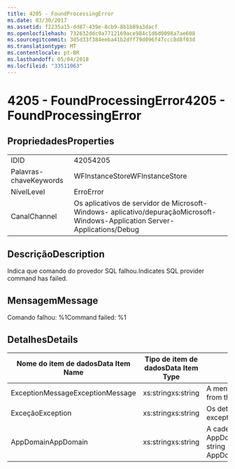 ```yaml
---
title: 4205 - FoundProcessingError
ms.date: 03/30/2017
ms.assetid: f2235a15-dd87-439e-8cb9-8b1b89a3dacf
ms.openlocfilehash: 732632ddc9a7712169ace984c1d6d0098a7ae608
ms.sourcegitcommit: 3d5d33f384eeba41b2dff79d096f47ccc8d8f03d
ms.translationtype: MT
ms.contentlocale: pt-BR
ms.lasthandoff: 05/04/2018
ms.locfileid: "33511063"
---
```

# <a name="4205---foundprocessingerror"></a><span data-ttu-id="45fbb-102">4205 - FoundProcessingError</span><span class="sxs-lookup"><span data-stu-id="45fbb-102">4205 - FoundProcessingError</span></span>
## <a name="properties"></a><span data-ttu-id="45fbb-103">Propriedades</span><span class="sxs-lookup"><span data-stu-id="45fbb-103">Properties</span></span>  
  
|||  
|-|-|  
|<span data-ttu-id="45fbb-104">ID</span><span class="sxs-lookup"><span data-stu-id="45fbb-104">ID</span></span>|<span data-ttu-id="45fbb-105">4205</span><span class="sxs-lookup"><span data-stu-id="45fbb-105">4205</span></span>|  
|<span data-ttu-id="45fbb-106">Palavras-chave</span><span class="sxs-lookup"><span data-stu-id="45fbb-106">Keywords</span></span>|<span data-ttu-id="45fbb-107">WFInstanceStore</span><span class="sxs-lookup"><span data-stu-id="45fbb-107">WFInstanceStore</span></span>|  
|<span data-ttu-id="45fbb-108">Nível</span><span class="sxs-lookup"><span data-stu-id="45fbb-108">Level</span></span>|<span data-ttu-id="45fbb-109">Erro</span><span class="sxs-lookup"><span data-stu-id="45fbb-109">Error</span></span>|  
|<span data-ttu-id="45fbb-110">Canal</span><span class="sxs-lookup"><span data-stu-id="45fbb-110">Channel</span></span>|<span data-ttu-id="45fbb-111">Os aplicativos de servidor de Microsoft-Windows- aplicativo/depuração</span><span class="sxs-lookup"><span data-stu-id="45fbb-111">Microsoft-Windows-Application Server-Applications/Debug</span></span>|  
  
## <a name="description"></a><span data-ttu-id="45fbb-112">Descrição</span><span class="sxs-lookup"><span data-stu-id="45fbb-112">Description</span></span>  
 <span data-ttu-id="45fbb-113">Indica que comando do provedor SQL falhou.</span><span class="sxs-lookup"><span data-stu-id="45fbb-113">Indicates SQL provider command has failed.</span></span>  
  
## <a name="message"></a><span data-ttu-id="45fbb-114">Mensagem</span><span class="sxs-lookup"><span data-stu-id="45fbb-114">Message</span></span>  
 <span data-ttu-id="45fbb-115">Comando falhou: %1</span><span class="sxs-lookup"><span data-stu-id="45fbb-115">Command failed: %1</span></span>  
  
## <a name="details"></a><span data-ttu-id="45fbb-116">Detalhes</span><span class="sxs-lookup"><span data-stu-id="45fbb-116">Details</span></span>  
  
|<span data-ttu-id="45fbb-117">Nome do item de dados</span><span class="sxs-lookup"><span data-stu-id="45fbb-117">Data Item Name</span></span>|<span data-ttu-id="45fbb-118">Tipo de item de dados</span><span class="sxs-lookup"><span data-stu-id="45fbb-118">Data Item Type</span></span>|<span data-ttu-id="45fbb-119">Descrição</span><span class="sxs-lookup"><span data-stu-id="45fbb-119">Description</span></span>|  
|--------------------|--------------------|-----------------|  
|<span data-ttu-id="45fbb-120">ExceptionMessage</span><span class="sxs-lookup"><span data-stu-id="45fbb-120">ExceptionMessage</span></span>|<span data-ttu-id="45fbb-121">xs:string</span><span class="sxs-lookup"><span data-stu-id="45fbb-121">xs:string</span></span>|<span data-ttu-id="45fbb-122">A mensagem de exceção SQL.</span><span class="sxs-lookup"><span data-stu-id="45fbb-122">The message from the SQL exception.</span></span>|  
|<span data-ttu-id="45fbb-123">Exceção</span><span class="sxs-lookup"><span data-stu-id="45fbb-123">Exception</span></span>|<span data-ttu-id="45fbb-124">xs:string</span><span class="sxs-lookup"><span data-stu-id="45fbb-124">xs:string</span></span>|<span data-ttu-id="45fbb-125">Os detalhes de exceção para a exceção</span><span class="sxs-lookup"><span data-stu-id="45fbb-125">The exception details for the exception</span></span>|  
|<span data-ttu-id="45fbb-126">AppDomain</span><span class="sxs-lookup"><span data-stu-id="45fbb-126">AppDomain</span></span>|<span data-ttu-id="45fbb-127">xs:string</span><span class="sxs-lookup"><span data-stu-id="45fbb-127">xs:string</span></span>|<span data-ttu-id="45fbb-128">A cadeia de caracteres retornada por AppDomain.CurrentDomain.FriendlyName.</span><span class="sxs-lookup"><span data-stu-id="45fbb-128">The string returned by AppDomain.CurrentDomain.FriendlyName.</span></span>|
